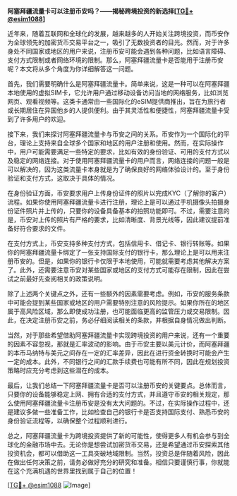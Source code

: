 **阿塞拜疆流量卡可以注册币安吗？——揭秘跨境投资的新选择[[TG💪+ @esim1088](https://t.me/s/esim1088)]**

近年来，随着互联网和全球化的发展，越来越多的人开始关注跨境投资，而币安作为全球领先的加密货币交易平台之一，吸引了无数投资者的目光。然而，对于许多身处不同国家或地区的用户来说，注册币安可能会遇到各种问题，比如语言障碍、支付方式限制或者网络环境的限制。那么，阿塞拜疆流量卡是否能用于注册币安呢？本文将从多个角度为你详细解答这一问题。

首先，我们需要明确什么是阿塞拜疆流量卡。简单来说，这是一种可以在阿塞拜疆本地使用的虚拟SIM卡，它允许用户通过移动设备访问当地的网络服务，比如浏览网页、观看视频等。这类卡通常由一些国际化的eSIM提供商推出，旨在为旅行者或长期居住在异国他乡的人提供便利。由于其灵活性和便捷性，阿塞拜疆流量卡受到了许多用户的欢迎。

接下来，我们来探讨阿塞拜疆流量卡与币安之间的关系。币安作为一个国际化的平台，理论上支持来自全球多个国家和地区的用户注册和使用。然而，在实际操作中，用户可能需要满足一些特定的要求，比如有效的身份验证、可用的支付方式以及稳定的网络连接。对于使用阿塞拜疆流量卡的用户而言，网络连接的问题一般是可以解决的，因为这类流量卡本身就是为了确保良好的网络体验设计的。至于身份验证和支付方式，这取决于具体的情况。

在身份验证方面，币安要求用户上传身份证件的照片以完成KYC（了解你的客户）流程。如果你使用阿塞拜疆流量卡进行注册，理论上是可以通过手机摄像头拍摄身份证件照片并上传的，只要你的设备具备基本的拍照功能即可。不过，需要注意的是，币安对上传的照片有严格的要求，比如清晰度、背景光线等，因此建议提前准备好符合要求的文件。

在支付方式上，币安支持多种支付方式，包括信用卡、借记卡、银行转账等。如果你的阿塞拜疆流量卡绑定了一张支持国际支付的银行卡，那么理论上是可以用来注册币安的。但是，如果你的银行卡仅限于本地使用，可能就需要考虑其他解决方案了。此外，还需要注意币安对某些国家或地区的支付方式可能存在限制，因此在尝试之前最好先查阅相关的政策说明。

除了上述两个关键点之外，还有一些额外的因素需要考虑。例如，币安的服务条款中可能会提到某些国家或地区的用户需要特别注意的风险提示。如果你所在的地区属于高风险区域，那么即使成功注册，也可能面临更高的监管压力或交易限制。因此，在决定注册币安之前，务必仔细阅读相关的条款，并根据自身情况做出判断。

当然，对于那些希望借助阿塞拜疆流量卡实现跨境投资的用户来说，还有一个重要的因素不容忽视，那就是汇率波动的影响。由于币安主要以美元计价，而阿塞拜疆的本币马纳特与美元之间存在一定的汇率差异，因此在进行资金转换时可能会产生一定的成本。此外，不同银行之间的汇款手续费也可能有所不同，因此在规划投资策略时应充分考虑到这些潜在的成本。

最后，让我们总结一下阿塞拜疆流量卡是否可以注册币安的关键要点。总体而言，只要你的设备能够稳定上网、拥有合适的支付方式，并且遵守币安的相关规定，那么使用阿塞拜疆流量卡注册币安是没有太大问题的。不过，在实际操作过程中，还是建议多做一些准备工作，比如检查自己的银行卡是否支持国际支付、熟悉币安的身份验证流程等，以确保整个过程顺利进行。

总之，阿塞拜疆流量卡为跨境投资提供了新的可能性，使得更多人有机会参与到全球化的金融市场中去。无论你是想尝试加密货币交易，还是希望通过币安探索其他投资机会，都可以借助这一工具突破地域限制。当然，投资总是伴随着风险，因此在做出任何决策之前，请务必做好充分的研究和准备。相信只要谨慎行事，你就能在这个充满机遇的世界里找到属于自己的位置！

[[TG💪+ @esim1088](https://t.me/s/esim1088) ![Image](https://i.postimg.cc/4NQfJmqS/Snipaste-2025-05-13-00-14-12.png)]